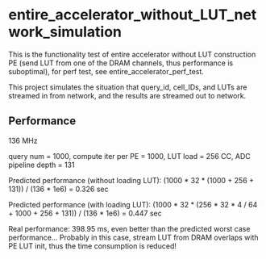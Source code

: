 # entire_accelerator_without_LUT_network_simulation

This is the functionality test of entire accelerator without LUT construction PE (send LUT from one of the DRAM channels, thus performance is suboptimal), for perf test, see entire_accelerator_perf_test. 

This project simulates the situation that query_id, cell_IDs, and LUTs are streamed in from network, and the results are streamed out to network.

## Performance

136 MHz 

query num = 1000, compute iter per PE = 1000, LUT load = 256 CC, ADC pipeline depth = 131

Predicted performance (without loading LUT): (1000 * 32 * (1000 + 256 + 131)) / (136 * 1e6) = 0.326 sec

Predicted performance (with loading LUT): (1000 * 32 * (256 * 32 * 4 / 64 + 1000 + 256 + 131)) / (136 * 1e6) = 0.447 sec

Real performance: 398.95 ms, even better than the predicted worst case performance... Probably in this case, stream LUT from DRAM overlaps with PE LUT init, thus the time consumption is reduced!
